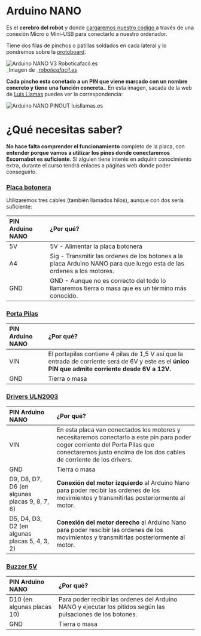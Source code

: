 # Arduino NANO

Es el **cerebro del  robot** y donde [cargaremos nuestro código ](/instalacion-de-la-programacion.md)a través de una conexión Micro o Mini-USB para conectarlo a nuestro ordenador.

Tiene dos filas de pinchos o patillas soldados en cada lateral y lo pondremos sobre la [protoboard](/chapter1/protoboard-170-puntos.md).

![Arduino NANO V3 Roboticafacil.es](https://roboticafacil.es/wp-content/uploads/2017/04/Arduino-Nano-V3-2-e1492726589312.jpg)  
_Imagen de _[_roboticafacil.es_](https://roboticafacil.es/)

**Cada pincho esta conetado a un PIN que viene marcado con un nombre concreto y tiene una función concreta.**. En esta imagen, sacada de la web de [Luis Llamas](https://www.luisllamas.es) puedes ver la correspondencia:

![Arduino NANO PINOUT luisllamas.es](https://www.luisllamas.es/wp-content/uploads/2015/11/aduino-pinout-nano.png)

# ¿Qué necesitas saber?

**No hace falta comprender el funcionamiento** completo de la placa, con **entender porque vamos a utilizar los pines donde conectaremos Escornabot es suficiente**. Si alguien tiene interés en adquirir conocimiento extra, durante el curso tendrá enlaces a páginas web donde poder conseguirlo.

### [Placa botonera](/chapter1/placa-botonera.md)

Utilizaremos tres cables \(también llamados hilos\), aunque con dos sería suficiente:

| PIN Arduino NANO | ¿Por qué? |
| :--- | :--- |
| 5V | 5V - Alimentar la placa botonera |
| A4 | Sig - Transmitir las ordenes de los botones a la placa Arduino NANO para que luego esta de las ordenes a los motores. |
| GND | GND - Aunque no es correcto del todo lo llamaremos tierra o masa que es un término más conocido. |

### [Porta Pilas](/chapter1/portapilas-4-unidades-aa.md)

| PIN Arduino NANO | ¿Por qué? |
| :--- | :--- |
| VIN | El portapilas contiene 4 pilas de 1,5 V así que la entrada de corriente será de 6V y este es el **único PIN que admite corriente desde 6V a 12V.** |
| GND | Tierra o masa |

### [Drivers ULN2003](/chapter1/drivers-uln2003.md)

| PIN Arduino NANO | ¿Por qué? |
| :--- | :--- |
| VIN | En esta placa van conectados los motores y necesitaremos conectarlo a este pin para poder coger corriente del Porta Pilas que conectaremos justo encima de los dos cables de corriente de los drivers. |
| GND | Tierra o masa |
| D9, D8, D7, D6 \(en algunas placas 9, 8, 7, 6\) | **Conexión del motor izquierdo** al Arduino Nano para poder recibir las ordenes de los movimientos y transmitirlas posteriormente al motor. |
| D5, D4, D3, D2 \(en algunas placas 5, 4, 3, 2\) | **Conexión del motor derecho** al Arduino Nano para poder rescibir las ordenes de los movimientos y transmitirlas posteriormente al motor. |

### [Buzzer 5V](/chapter1/buzzer-5v.md)

| PIN Arduino NANO | ¿Por qué? |
| :--- | :--- |
| D10 \(en algunas placas 10\) | Para poder recibir las ordenes del Arduino NANO y ejecutar los pitidos según las pulsaciones de los botones. |
| GND | Tierra o masa |













